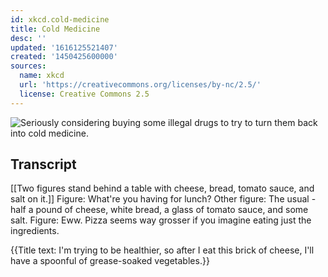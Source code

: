 ```yaml
---
id: xkcd.cold-medicine
title: Cold Medicine
desc: ''
updated: '1616125521407'
created: '1450425600000'
sources:
  name: xkcd
  url: 'https://creativecommons.org/licenses/by-nc/2.5/'
  license: Creative Commons 2.5
---
```

![Seriously considering buying some illegal drugs to try to turn them back into cold medicine.](https://imgs.xkcd.com/comics/cold_medicine.png)

## Transcript
[[Two figures stand behind a table with cheese, bread, tomato sauce, and salt on it.]]
Figure: What're you having for lunch? 
Other figure: The usual - half a pound of cheese, white bread, a glass of tomato sauce, and some salt.
Figure: Eww. 
Pizza seems way grosser if you imagine eating just the ingredients.

{{Title text: I'm trying to be healthier, so after I eat this brick of cheese, I'll have a spoonful of grease-soaked vegetables.}}
